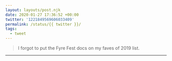 ```yaml
---
layout: layouts/post.njk
date: 2020-01-27 17:36:52 +00:00
twitter: '1221849569606033409'
permalink: /status/{{ twitter }}/
tags: 
  - tweet
---
```


> I forgot to put the Fyre Fest docs on my faves of 2019 list.

---

